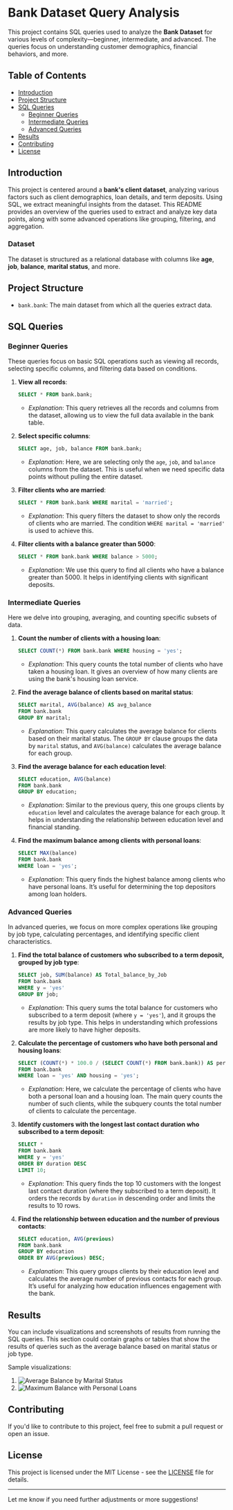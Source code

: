 # Bank Dataset Query Analysis

This project contains SQL queries used to analyze the **Bank Dataset** for various levels of complexity—beginner, intermediate, and advanced. The queries focus on understanding customer demographics, financial behaviors, and more.

## Table of Contents
- [Introduction](#introduction)
- [Project Structure](#project-structure)
- [SQL Queries](#sql-queries)
  - [Beginner Queries](#beginner-queries)
  - [Intermediate Queries](#intermediate-queries)
  - [Advanced Queries](#advanced-queries)
- [Results](#results)
- [Contributing](#contributing)
- [License](#license)

## Introduction

This project is centered around a **bank's client dataset**, analyzing various factors such as client demographics, loan details, and term deposits. Using SQL, we extract meaningful insights from the dataset. This README provides an overview of the queries used to extract and analyze key data points, along with some advanced operations like grouping, filtering, and aggregation.

### Dataset

The dataset is structured as a relational database with columns like **age**, **job**, **balance**, **marital status**, and more.

## Project Structure

- `bank.bank`: The main dataset from which all the queries extract data.

## SQL Queries

### Beginner Queries

These queries focus on basic SQL operations such as viewing all records, selecting specific columns, and filtering data based on conditions.

1. **View all records**:
   ```sql
   SELECT * FROM bank.bank;
   ```
   - *Explanation*: This query retrieves all the records and columns from the dataset, allowing us to view the full data available in the bank table.

2. **Select specific columns**:
   ```sql
   SELECT age, job, balance FROM bank.bank;
   ```
   - *Explanation*: Here, we are selecting only the `age`, `job`, and `balance` columns from the dataset. This is useful when we need specific data points without pulling the entire dataset.

3. **Filter clients who are married**:
   ```sql
   SELECT * FROM bank.bank WHERE marital = 'married';
   ```
   - *Explanation*: This query filters the dataset to show only the records of clients who are married. The condition `WHERE marital = 'married'` is used to achieve this.

4. **Filter clients with a balance greater than 5000**:
   ```sql
   SELECT * FROM bank.bank WHERE balance > 5000;
   ```
   - *Explanation*: We use this query to find all clients who have a balance greater than 5000. It helps in identifying clients with significant deposits.

### Intermediate Queries

Here we delve into grouping, averaging, and counting specific subsets of data.

1. **Count the number of clients with a housing loan**:
   ```sql
   SELECT COUNT(*) FROM bank.bank WHERE housing = 'yes';
   ```
   - *Explanation*: This query counts the total number of clients who have taken a housing loan. It gives an overview of how many clients are using the bank's housing loan service.

2. **Find the average balance of clients based on marital status**:
   ```sql
   SELECT marital, AVG(balance) AS avg_balance 
   FROM bank.bank 
   GROUP BY marital;
   ```
   - *Explanation*: This query calculates the average balance for clients based on their marital status. The `GROUP BY` clause groups the data by `marital` status, and `AVG(balance)` calculates the average balance for each group.

3. **Find the average balance for each education level**:
   ```sql
   SELECT education, AVG(balance) 
   FROM bank.bank 
   GROUP BY education;
   ```
   - *Explanation*: Similar to the previous query, this one groups clients by `education` level and calculates the average balance for each group. It helps in understanding the relationship between education level and financial standing.

4. **Find the maximum balance among clients with personal loans**:
   ```sql
   SELECT MAX(balance) 
   FROM bank.bank 
   WHERE loan = 'yes';
   ```
   - *Explanation*: This query finds the highest balance among clients who have personal loans. It’s useful for determining the top depositors among loan holders.

### Advanced Queries

In advanced queries, we focus on more complex operations like grouping by job type, calculating percentages, and identifying specific client characteristics.

1. **Find the total balance of customers who subscribed to a term deposit, grouped by job type**:
   ```sql
   SELECT job, SUM(balance) AS Total_balance_by_Job
   FROM bank.bank
   WHERE y = 'yes'
   GROUP BY job;
   ```
   - *Explanation*: This query sums the total balance for customers who subscribed to a term deposit (where `y = 'yes'`), and it groups the results by job type. This helps in understanding which professions are more likely to have higher deposits.

2. **Calculate the percentage of customers who have both personal and housing loans**:
   ```sql
   SELECT (COUNT(*) * 100.0 / (SELECT COUNT(*) FROM bank.bank)) AS percentage
   FROM bank.bank
   WHERE loan = 'yes' AND housing = 'yes';
   ```
   - *Explanation*: Here, we calculate the percentage of clients who have both a personal loan and a housing loan. The main query counts the number of such clients, while the subquery counts the total number of clients to calculate the percentage.

3. **Identify customers with the longest last contact duration who subscribed to a term deposit**:
   ```sql
   SELECT * 
   FROM bank.bank 
   WHERE y = 'yes' 
   ORDER BY duration DESC 
   LIMIT 10;
   ```
   - *Explanation*: This query finds the top 10 customers with the longest last contact duration (where they subscribed to a term deposit). It orders the records by `duration` in descending order and limits the results to 10 rows.

4. **Find the relationship between education and the number of previous contacts**:
   ```sql
   SELECT education, AVG(previous) 
   FROM bank.bank
   GROUP BY education 
   ORDER BY AVG(previous) DESC;
   ```
   - *Explanation*: This query groups clients by their education level and calculates the average number of previous contacts for each group. It’s useful for analyzing how education influences engagement with the bank.

## Results

You can include visualizations and screenshots of results from running the SQL queries. This section could contain graphs or tables that show the results of queries such as the average balance based on marital status or job type.

Sample visualizations:

1. ![Average Balance by Marital Status](path_to_visualization_image)
2. ![Maximum Balance with Personal Loans](path_to_visualization_image)

## Contributing

If you'd like to contribute to this project, feel free to submit a pull request or open an issue.

## License

This project is licensed under the MIT License - see the [LICENSE](LICENSE) file for details.

---
Let me know if you need further adjustments or more suggestions!
